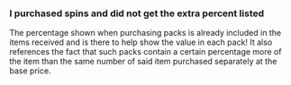 ### I purchased spins and did not get the extra percent listed
The percentage shown when purchasing packs is already included in the items received and is there to help show the value in each pack! It also references the fact that such packs contain a certain percentage more of the item than the same number of said item purchased separately at the base price.
 
 
